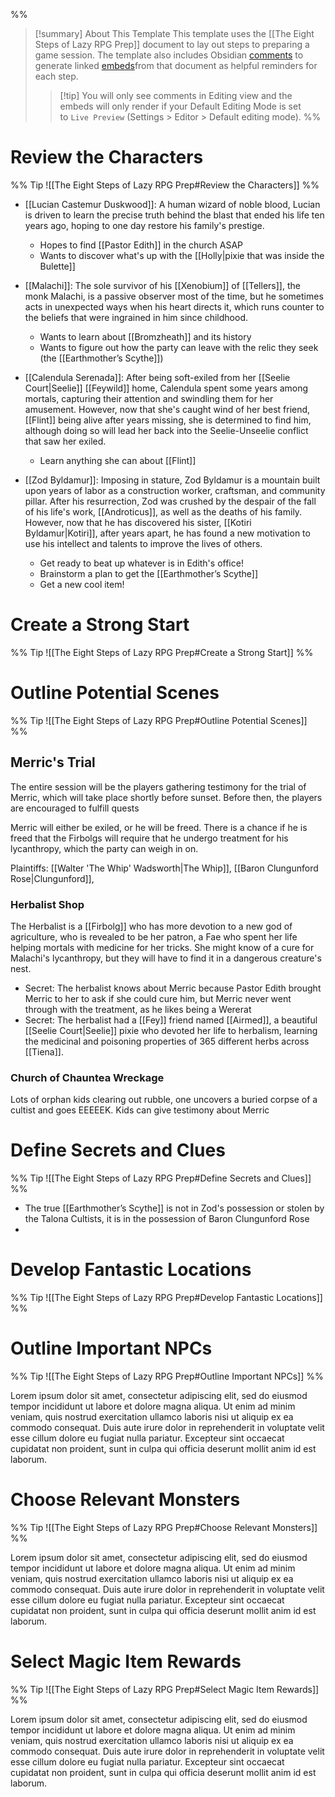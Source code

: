 %%
> [!summary] About This Template This template uses the [[The Eight Steps of Lazy RPG Prep]] document to lay out steps to preparing a game session. The template also includes Obsidian [comments](https://help.obsidian.md/Editing+and+formatting/Basic+formatting+syntax#Comments) to generate linked [embeds](https://help.obsidian.md/Linking+notes+and+files/Embed+files#Embed+a+note+in+another+note)from that document as helpful reminders for each step.
> 
> > [!tip] You will only see comments in Editing view and the embeds will only render if your Default Editing Mode is set to `Live Preview` (Settings > Editor > Default editing mode).
%%

# Review the Characters

%%
Tip
![[The Eight Steps of Lazy RPG Prep#Review the Characters]]
%%

- [[Lucian Castemur Duskwood]]: A human wizard of noble blood, Lucian is driven to learn the precise truth behind the blast that ended his life ten years ago, hoping to one day restore his family's prestige.
	- Hopes to find [[Pastor Edith]] in the church ASAP
	- Wants to discover what's up with the [[Holly|pixie that was inside the Bulette]] 

- [[Malachi]]: The sole survivor of his [[Xenobium]] of [[Tellers]], the monk Malachi, is a passive observer most of the time, but he sometimes acts in unexpected ways when his heart directs it, which runs counter to the beliefs that were ingrained in him since childhood. 
	- Wants to learn about [[Bromzheath]] and its history
	- Wants to figure out how the party can leave with the relic they seek (the [[Earthmother’s Scythe]])
- [[Calendula Serenada]]: After being soft-exiled from her [[Seelie Court|Seelie]] [[Feywild]] home, Calendula spent some years among mortals, capturing their attention and swindling them for her amusement. However, now that she's caught wind of her best friend, [[Flint]] being alive after years missing, she is determined to find him, although doing so will lead her back into the Seelie-Unseelie conflict that saw her exiled.
	- Learn anything she can about [[Flint]]
- [[Zod Byldamur]]: Imposing in stature, Zod Byldamur is a mountain built upon years of labor as a construction worker, craftsman, and community pillar. After his resurrection, Zod was crushed by the despair of the fall of his life's work, [[Androticus]], as well as the deaths of his family. However, now that he has discovered his sister, [[Kotiri Byldamur|Kotiri]], after years apart, he has found a new motivation to use his intellect and talents to improve the lives of others.
	- Get ready to beat up whatever is in Edith's office!
	- Brainstorm a plan to get the [[Earthmother’s Scythe]]
	- Get a new cool item!

# Create a Strong Start

%%
Tip
![[The Eight Steps of Lazy RPG Prep#Create a Strong Start]]
%%



# Outline Potential Scenes

%%
Tip
![[The Eight Steps of Lazy RPG Prep#Outline Potential Scenes]]
%%

## Merric's Trial

The entire session will be the players gathering testimony for the trial of Merric, which will take place shortly before sunset. Before then, the players are encouraged to fulfill quests

Merric will either be exiled, or he will be freed. There is a chance if he is freed that the Firbolgs will require that he undergo treatment for his lycanthropy, which the party can weigh in on.

Plaintiffs: [[Walter 'The Whip' Wadsworth|The Whip]], [[Baron Clungunford Rose|Clungunford]], 

### Herbalist Shop

The Herbalist is a [[Firbolg]] who has more devotion to a new god of agriculture, who is revealed to be her patron, a Fae who spent her life helping mortals with medicine for her tricks. She might know of a cure for Malachi's lycanthropy, but they will have to find it in a dangerous creature's nest.

- Secret: The herbalist knows about Merric because Pastor Edith brought Merric to her to ask if she could cure him, but Merric never went through with the treatment, as he likes being a Wererat
- Secret: The herbalist had a [[Fey]] friend named [[Airmed]], a beautiful [[Seelie Court|Seelie]] pixie who devoted her life to herbalism, learning the medicinal and poisoning properties of 365 different herbs across [[Tiena]]. 


### Church of Chauntea Wreckage

Lots of orphan kids clearing out rubble, one uncovers a buried corpse of a cultist and goes EEEEEK. Kids can give testimony about Merric

###

# Define Secrets and Clues

%%
Tip
![[The Eight Steps of Lazy RPG Prep#Define Secrets and Clues]]
%%
- The true [[Earthmother’s Scythe]] is not in Zod's possession or stolen by the Talona Cultists, it is in the possession of Baron Clungunford Rose
- 

# Develop Fantastic Locations

%%
Tip
![[The Eight Steps of Lazy RPG Prep#Develop Fantastic Locations]]
%%


# Outline Important NPCs

%%
Tip
![[The Eight Steps of Lazy RPG Prep#Outline Important NPCs]]
%%

Lorem ipsum dolor sit amet, consectetur adipiscing elit, sed do eiusmod tempor incididunt ut labore et dolore magna aliqua. Ut enim ad minim veniam, quis nostrud exercitation ullamco laboris nisi ut aliquip ex ea commodo consequat. Duis aute irure dolor in reprehenderit in voluptate velit esse cillum dolore eu fugiat nulla pariatur. Excepteur sint occaecat cupidatat non proident, sunt in culpa qui officia deserunt mollit anim id est laborum.

# Choose Relevant Monsters

%%
Tip
![[The Eight Steps of Lazy RPG Prep#Choose Relevant Monsters]]
%%

Lorem ipsum dolor sit amet, consectetur adipiscing elit, sed do eiusmod tempor incididunt ut labore et dolore magna aliqua. Ut enim ad minim veniam, quis nostrud exercitation ullamco laboris nisi ut aliquip ex ea commodo consequat. Duis aute irure dolor in reprehenderit in voluptate velit esse cillum dolore eu fugiat nulla pariatur. Excepteur sint occaecat cupidatat non proident, sunt in culpa qui officia deserunt mollit anim id est laborum.

# Select Magic Item Rewards

%%
Tip
![[The Eight Steps of Lazy RPG Prep#Select Magic Item Rewards]]
%%

Lorem ipsum dolor sit amet, consectetur adipiscing elit, sed do eiusmod tempor incididunt ut labore et dolore magna aliqua. Ut enim ad minim veniam, quis nostrud exercitation ullamco laboris nisi ut aliquip ex ea commodo consequat. Duis aute irure dolor in reprehenderit in voluptate velit esse cillum dolore eu fugiat nulla pariatur. Excepteur sint occaecat cupidatat non proident, sunt in culpa qui officia deserunt mollit anim id est laborum.